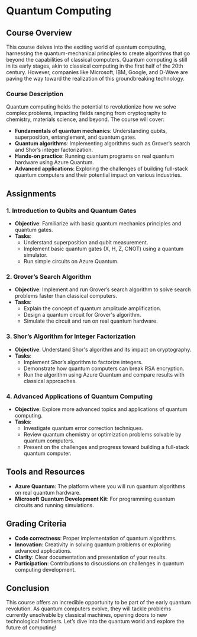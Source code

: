 # Quantum Computing 

## Course Overview

This course delves into the exciting world of quantum computing, harnessing the quantum-mechanical principles to create algorithms that go beyond the capabilities of classical computers. Quantum computing is still in its early stages, akin to classical computing in the first half of the 20th century. However, companies like Microsoft, IBM, Google, and D-Wave are paving the way toward the realization of this groundbreaking technology.

### Course Description
Quantum computing holds the potential to revolutionize how we solve complex problems, impacting fields ranging from cryptography to chemistry, materials science, and beyond. The course will cover:

- **Fundamentals of quantum mechanics**: Understanding qubits, superposition, entanglement, and quantum gates.
- **Quantum algorithms**: Implementing algorithms such as Grover’s search and Shor’s integer factorization.
- **Hands-on practice**: Running quantum programs on real quantum hardware using Azure Quantum.
- **Advanced applications**: Exploring the challenges of building full-stack quantum computers and their potential impact on various industries.

## Assignments

### 1. **Introduction to Qubits and Quantum Gates**
   - **Objective**: Familiarize with basic quantum mechanics principles and quantum gates.
   - **Tasks**:
     - Understand superposition and qubit measurement.
     - Implement basic quantum gates (X, H, Z, CNOT) using a quantum simulator.
     - Run simple circuits on Azure Quantum.

### 2. **Grover’s Search Algorithm**
   - **Objective**: Implement and run Grover’s search algorithm to solve search problems faster than classical computers.
   - **Tasks**:
     - Explain the concept of quantum amplitude amplification.
     - Design a quantum circuit for Grover's algorithm.
     - Simulate the circuit and run on real quantum hardware.

### 3. **Shor’s Algorithm for Integer Factorization**
   - **Objective**: Understand Shor's algorithm and its impact on cryptography.
   - **Tasks**:
     - Implement Shor’s algorithm to factorize integers.
     - Demonstrate how quantum computers can break RSA encryption.
     - Run the algorithm using Azure Quantum and compare results with classical approaches.

### 4. **Advanced Applications of Quantum Computing**
   - **Objective**: Explore more advanced topics and applications of quantum computing.
   - **Tasks**:
     - Investigate quantum error correction techniques.
     - Review quantum chemistry or optimization problems solvable by quantum computers.
     - Present on the challenges and progress toward building a full-stack quantum computer.

## Tools and Resources
- **Azure Quantum**: The platform where you will run quantum algorithms on real quantum hardware.
- **Microsoft Quantum Development Kit**: For programming quantum circuits and running simulations.

## Grading Criteria
- **Code correctness**: Proper implementation of quantum algorithms.
- **Innovation**: Creativity in solving quantum problems or exploring advanced applications.
- **Clarity**: Clear documentation and presentation of your results.
- **Participation**: Contributions to discussions on challenges in quantum computing development.

## Conclusion
This course offers an incredible opportunity to be part of the early quantum revolution. As quantum computers evolve, they will tackle problems currently unsolvable by classical machines, opening doors to new technological frontiers. Let’s dive into the quantum world and explore the future of computing!

